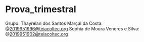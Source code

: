 # Prova_trimestral

Grupo: Thayrelan dos Santos Marçal da Costa: @2019951996@teiacoltec.org
       Sophia de Moura Veneres e Silva: @2019951902@teiacoltec.org